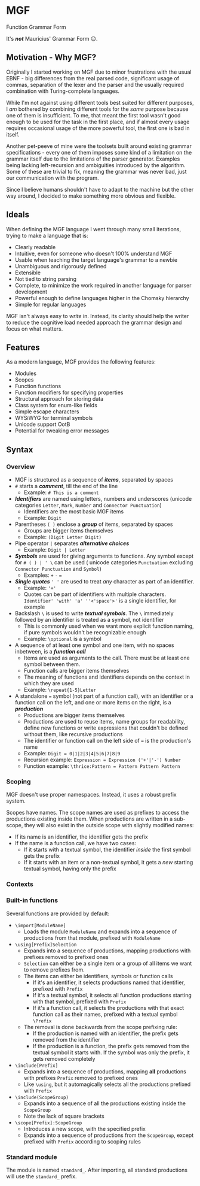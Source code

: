 # MGF

Function Grammar Form

It's ***not*** Mauricius' Grammar Form 😉.

## Motivation - Why MGF?

Originally I started working on MGF due to minor frustrations with the usual EBNF -
big differences from the real parsed code, significant usage of commas,
separation of the lexer and the parser
and the usually required combination with Turing-complete languages.

While I'm not against using different tools best suited for different purposes,
I *am* bothered by combining different tools for the *same* purpose
because one of them is insufficient.
To me, that meant the first tool wasn't good enough to be used for the task in the first place,
and if almost every usage requires occasional usage of the more powerful tool,
the first one is bad in itself.

Another pet-peeve of mine were the toolsets built around existing grammar specifications - 
every one of them imposes some kind of a limitation on the grammar itself due to the limitations of the parser generator.
Examples being lacking left-recursion and ambiguities introduced by the algorithm.
Some of these are trivial to fix, meaning the grammar was never bad, just our communication with the program.

Since I believe humans shouldn't have to adapt to the machine but the other way around,
I decided to make something more obvious and flexible.

## Ideals

When defining the MGF language I went through many small iterations, trying to make a language that is:
- Clearly readable
- Intuitive, even for someone who doesn't 100% understand MGF
- Usable when teaching the target language's grammar to a newbie
- Unambiguous and rigorously defined
- Extensible
- Not tied to string parsing
- Complete, to minimize the work required in another language for parser development
- Powerful enough to define languages higher in the Chomsky hierarchy
- Simple for regular languages

MGF isn't always easy to *write* in. Instead, its clarity should help the writer to reduce the cognitive load needed approach the grammar design and focus on what matters.

## Features
As a modern language, MGF provides the following features:
- Modules
- Scopes
- Function functions
- Function modifiers for specifying properties
- Structural approach for storing data
- Class system for enum-like fields
- Simple escape characters
- WYSiWYG for terminal symbols
- Unicode support OotB
- Potential for tweaking error messages

## Syntax

### Overview
- MGF is structured as a sequence of ***items***, separated by spaces
- `#` starts a ***comment***, till the end of the line
    - Example: `# This is a comment`
- ***Identifiers*** are named using letters, numbers and underscores (unicode categories `Letter`, `Mark`, `Number` and `Connector Punctuation`)
    - Identifiers are the most basic MGF items
    - Example: `Digit`
- Parentheses `( )` enclose a ***group*** of items, separated by spaces
    - Groups are bigger items themselves
    - Example: `(Digit Letter Digit)`
- Pipe operator `|` separates ***alternative choices***
    - Example: `Digit | Letter`
- ***Symbols*** are used for giving arguments to functions. Any symbol except for `# ( ) | ' \` can be used ( unicode categories `Punctuation` excluding `Connector Punctuation` and `Symbol`)
    - Examples: `+` `-` `=`
- ***Single quotes*** `' '` are used to treat *any* character as part of an identifier.
    - Example: `'+'`
    - Quotes can be part of identifiers with multiple characters. `Identifier' 'with' 'a' ''<'space'>'` is a single identifier, for example
- Backslash `\` is used to write ***textual symbols***. The `\` immediately followed by an identifier is treated as a symbol, not identifier
    - This is commonly used when we want more explicit function naming, if pure symbols wouldn't be recognizable enough
    - Example: `\optional` is a symbol
- A sequence of at least one symbol and one item, with no spaces inbetween, is a ***function call***
    - Items are used as arguments to the call. There must be at least one symbol between them.
    - Function calls are bigger items themselves
    - The meaning of functions and identifiers depends on the context in which they are used
    - Example: `\repeat{1-5}Letter`
- A standalone `=` symbol (not part of a function call), with an identifier or a function call on the left, and one or more items on the right, is a ***production***
    - Productions are bigger items themselves
    - Productions are used to reuse items, name groups for readability, define new functions or write expressions that couldn't be defined without them, like recursive productions
    - The identifier or function call on the left side of `=` is the production's name
    - Example: `Digit = 0|1|2|3|4|5|6|7|8|9`
    - Recursion example: `Expression = Expression ('+'|'-') Number`
    - Function example: `\thrice:Pattern = Pattern Pattern Pattern`

### Scoping
MGF doesn't use proper namespaces. Instead, it uses a robust prefix system.

Scopes have names. The scope names are used as prefixes to access the productions existing inside them.
When productions are written in a sub-scope, they will also exist in the outside scope with slightly modified names:
- If its name is an identifier, the identifier gets the prefix
- If the name is a function call, we have two cases:
    - If it starts with a textual symbol, the identifier *inside* the first symbol gets the prefix
    - If it starts with an item or a non-textual symbol, it gets a *new* starting textual symbol, having only the prefix

### Contexts

### Built-in functions
Several functions are provided by default:
- `\import[ModuleName]`
    - Loads the module `ModuleName` and expands into a sequence of productions from that module, prefixed with `ModuleName`
- `\using[Prefix]Selection`
    - Expands into a sequence of productions, mapping productions with prefixes removed to prefixed ones
    - `Selection` can either be a single item or a group of all items we want to remove prefixes from.
    - The items can either be identifiers, symbols or function calls
        - If it's an identifier, it selects productions named that identifier, prefixed with `Prefix`
        - If it's a textual symbol, it selects all function productions starting with that symbol, prefixed with `Prefix`
        - If it's a function call, it selects the productions with that exact function call as their names, prefixed with a textual symbol `\Prefix`
    - The removal is done backwards from the scope prefixing rule:
        - If the production is named with an identifier, the prefix gets removed from the identifier
        - If the production is a function, the prefix gets removed from the textual symbol it starts with. If the symbol was only the prefix, it gets removed completely
- `\include[Prefix]`
    - Expands into a sequence of productions, mapping **all** productions with prefixes `Prefix` removed to prefixed ones
    - Like `\using`, but it automagically selects all the productions prefixed with `Prefix`
- `\include(ScopeGroup)`
    - Expands into a sequence of all the productions existing inside the `ScopeGroup`
    - Note the lack of square brackets
- `\scope[Prefix]:ScopeGroup`
    - Introduces a new scope, with the specified prefix
    - Expands into a sequence of productions from the `ScopeGroup`, except prefixed with `Prefix` according to scoping rules

### Standard module
The module is named `standard_`. After importing, all standard productions will use the `standard_` prefix.